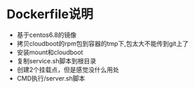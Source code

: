Dockerfile说明
========

* 基于centos6.8的镜像
* 拷贝cloudboot的rpm包到容器的tmp下,包太大不能传到git上了
* 安装mount和cloudboot
* 复制service.sh脚本到根目录
* 创建2个挂载点，但是感觉没什么用处
* CMD执行/server.sh脚本
